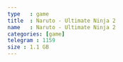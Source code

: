 ```yaml
---
type   : game
title  : Naruto - Ultimate Ninja 2
name   : Naruto - Ultimate Ninja 2
categories: [game]
telegram : 1159
size : 1.1 GB
---
```



